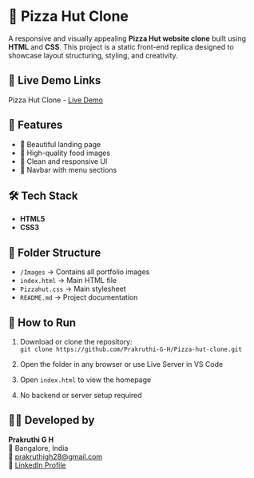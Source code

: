 # 🍕 Pizza Hut Clone 

A responsive and visually appealing **Pizza Hut website clone** built using **HTML** and **CSS**. This project is a static front-end replica designed to showcase layout structuring, styling, and creativity.

## 🔗 Live Demo Links

  Pizza Hut Clone - [Live Demo](https://prakruthi-g-h.github.io/Pizza-hut-clone/)

## 🌟 Features

- 🍕 Beautiful landing page
- 📸 High-quality food images
- 🎨 Clean and responsive UI
- 🧭 Navbar with menu sections

## 🛠️ Tech Stack

- **HTML5**
- **CSS3**

## 📁 Folder Structure
- `/Images` → Contains all portfolio images
- `index.html` → Main HTML file
- `Pizzahut.css` → Main stylesheet 
- `README.md` → Project documentation

## 🚀 How to Run

1. Download or clone the repository:  
   `git clone https://github.com/Prakruthi-G-H/Pizza-hut-clone.git`

2. Open the folder in any browser or use Live Server in VS Code  
3. Open `index.html` to view the homepage  
4. No backend or server setup required


## 👩‍💻 Developed by

**Prakruthi G H**  
📍 Bangalore, India  
📧 prakruthigh28@gmail.com  
🔗 [LinkedIn Profile](https://www.linkedin.com/in/prakruthi-g-h)

